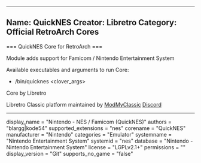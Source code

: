 -----------------------
Name: QuickNES
Creator: Libretro
Category: Official RetroArch Cores
-----------------------

=== QuickNES Core for RetroArch ===

Module adds support for Famicom / Nintendo Entertainment System

Available executables and arguments to run Core:
- /bin/quicknes <rom> <clover_args>

Core by Libretro

Libretro Classic platform maintained by [ModMyClassic](https://modmyclassic.com) [Discord](https://discordapp.com/invite/8gygsrw)

-----------------------

display_name = "Nintendo - NES / Famicom (QuickNES)"
authors = "blargg|kode54"
supported_extensions = "nes"
corename = "QuickNES"
manufacturer = "Nintendo"
categories = "Emulator"
systemname = "Nintendo Entertainment System"
systemid = "nes"
database = "Nintendo - Nintendo Entertainment System"
license = "LGPLv2.1+"
permissions = ""
display_version = "Git"
supports_no_game = "false"
